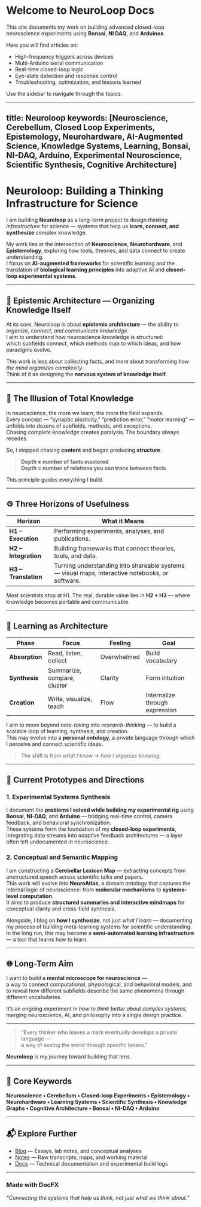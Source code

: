 # Welcome to NeuroLoop Docs

This site documents my work on building advanced closed-loop neuroscience experiments using **Bonsai**, **NI DAQ**, and **Arduinos**.  

Here you will find articles on:  

- High-frequency triggers across devices  
- Multi-Arduino serial communication  
- Real-time closed-loop logic  
- Eye-state detection and response control  
- Troubleshooting, optimization, and lessons learned  

Use the sidebar to navigate through the topics.

---
title: Neuroloop
keywords: [Neuroscience, Cerebellum, Closed Loop Experiments, Epistemology, Neurohardware, AI-Augmented Science, Knowledge Systems, Learning, Bonsai, NI-DAQ, Arduino, Experimental Neuroscience, Scientific Synthesis, Cognitive Architecture]
---

# **Neuroloop: Building a Thinking Infrastructure for Science**

I am building **Neuroloop** as a long-term project to design *thinking infrastructure* for science — systems that help us **learn, connect, and synthesize** complex knowledge.

My work lies at the intersection of **Neuroscience**, **Neurohardware**, and **Epistemology**, exploring how tools, theories, and data connect to create understanding.  
I focus on **AI-augmented frameworks** for scientific learning and the translation of **biological learning principles** into adaptive AI and **closed-loop experimental systems**.

---

## 🧠 **Epistemic Architecture — Organizing Knowledge Itself**

At its core, Neuroloop is about **epistemic architecture** — the ability to *organize, connect, and communicate knowledge*.  
I aim to understand how neuroscience knowledge is structured:  
which subfields connect, which methods map to which ideas, and how paradigms evolve.

This work is less about collecting facts, and more about transforming *how the mind organizes complexity*.  
Think of it as designing the **nervous system of knowledge itself**.

---

## 🧩 **The Illusion of Total Knowledge**

In neuroscience, the more we learn, the more the field expands.  
Every concept — “synaptic plasticity,” “prediction error,” “motor learning” — unfolds into dozens of subfields, methods, and exceptions.  
Chasing *complete knowledge* creates paralysis. The boundary always recedes.

So, I stopped chasing **content** and began producing **structure**.

> **Depth ≠ number of facts mastered**  
> **Depth = number of relations you can trace between facts**

This principle guides everything I build.

---

## ⚙️ **Three Horizons of Usefulness**

| Horizon | What it Means |
| --- | --- |
| **H1 – Execution** | Performing experiments, analyses, and publications. |
| **H2 – Integration** | Building frameworks that connect theories, tools, and data. |
| **H3 – Translation** | Turning understanding into shareable systems — visual maps, interactive notebooks, or software. |

Most scientists stop at H1. The real, durable value lies in **H2 + H3** — where knowledge becomes portable and communicable.

---

## 🔄 **Learning as Architecture**

| Phase | Focus | Feeling | Goal |
| --- | --- | --- | --- |
| **Absorption** | Read, listen, collect | Overwhelmed | Build vocabulary |
| **Synthesis** | Summarize, compare, cluster | Clarity | Form intuition |
| **Creation** | Write, visualize, teach | Flow | Internalize through expression |

I aim to move beyond *note-taking* into *research-thinking* — to build a scalable loop of learning, synthesis, and creation.  
This may evolve into a **personal ontology**, a private language through which I perceive and connect scientific ideas.

> The shift is from *what I know* → *how I organize knowing.*

---

## 🧪 **Current Prototypes and Directions**

### **1. Experimental Systems Synthesis**
I document the **problems I solved while building my experimental rig** using **Bonsai**, **NI-DAQ**, and **Arduino** — bridging real-time control, camera feedback, and behavioral synchronization.  
These systems form the foundation of my **closed-loop experiments**, integrating data streams into adaptive feedback architectures — a layer often left undocumented in neuroscience.

### **2. Conceptual and Semantic Mapping**
I am constructing a **Cerebellar Lexicon Map** — extracting concepts from unstructured speech across scientific talks and papers.  
This work will evolve into **NeuroAtlas**, a domain ontology that captures the internal logic of neuroscience: from **molecular mechanisms** to **systems-level computation**.  
It aims to produce **structured summaries and interactive mindmaps** for conceptual clarity and cross-field synthesis.

Alongside, I blog on **how I synthesize**, not just *what I learn* — documenting my process of building meta-learning systems for scientific understanding.  
In the long run, this may become a **semi-automated learning infrastructure** — a tool that learns how to learn.

---

## 🌐 **Long-Term Aim**

I want to build a **mental microscope for neuroscience** —  
a way to connect computational, physiological, and behavioral models, and to reveal how different subfields describe the same phenomena through different vocabularies.

It’s an ongoing experiment in *how to think better about complex systems*, merging neuroscience, AI, and philosophy into a single design practice.

---

> “Every thinker who leaves a mark eventually develops a private language —  
> a way of seeing the world through specific lenses.”

**Neuroloop** is my journey toward building that lens.

---

## 🧭 **Core Keywords**
**Neuroscience • Cerebellum • Closed-loop Experiments • Epistemology • Neurohardware • Learning Systems • Scientific Synthesis • Knowledge Graphs • Cognitive Architecture • Bonsai • NI-DAQ • Arduino**

---

## 📬 **Explore Further**
- [Blog](./blog/) — Essays, lab notes, and conceptual analyses  
- [Notes](./notes/) — Raw transcripts, maps, and working material  
- [Docs](./docs/) — Technical documentation and experimental build logs  

---

### **Made with DocFX**
*“Connecting the systems that help us think, not just what we think about.”*

